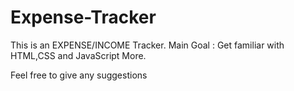 # Expense-Tracker

This is an EXPENSE/INCOME Tracker.
Main Goal : Get familiar with HTML,CSS and JavaScript More.

Feel free to give any suggestions
